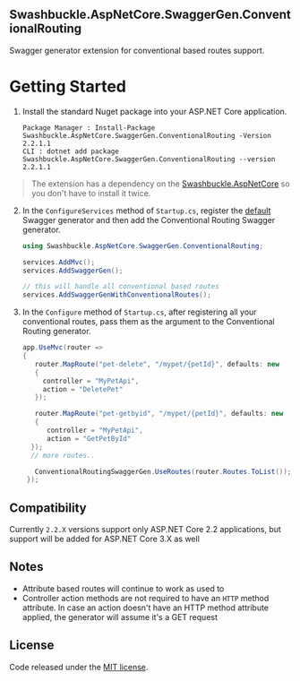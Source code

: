 ## Swashbuckle.AspNetCore.SwaggerGen.ConventionalRouting

Swagger generator extension for conventional based routes support.

# Getting Started #

1. Install the standard Nuget package into your ASP.NET Core application.

    ```
    Package Manager : Install-Package Swashbuckle.AspNetCore.SwaggerGen.ConventionalRouting -Version 2.2.1.1
    CLI : dotnet add package Swashbuckle.AspNetCore.SwaggerGen.ConventionalRouting --version 2.2.1.1
    ```
> The extension has a dependency on the [Swashbuckle.AspNetCore](https://github.com/domaindrivendev/Swashbuckle.AspNetCore) so you don't have to install it twice.


2. In the `ConfigureServices` method of `Startup.cs`, register the [default](https://www.nuget.org/packages/Swashbuckle.AspNetCore.SwaggerGen) Swagger generator and then add the Conventional Routing Swagger generator.
    ```csharp
    using Swashbuckle.AspNetCore.SwaggerGen.ConventionalRouting;
    ```
    
    ```csharp
    services.AddMvc();
    services.AddSwaggerGen();
    
    // this will handle all conventional based routes
    services.AddSwaggerGenWithConventionalRoutes();
    ```
    
 3. In the `Configure` method of `Startup.cs`, after registering all your conventional routes, pass them as the argument to the Conventional Routing generator.
    
    ```csharp
    app.UseMvc(router =>
    {
       router.MapRoute("pet-delete", "/mypet/{petId}", defaults: new
       {
         controller = "MyPetApi",
         action = "DeletePet"
       });

       router.MapRoute("pet-getbyid", "/mypet/{petId}", defaults: new
       {
          controller = "MyPetApi",
          action = "GetPetById"
      });
      // more routes..
    
       ConventionalRoutingSwaggerGen.UseRoutes(router.Routes.ToList());
     });
    ```
## Compatibility ##

Currently `2.2.X` versions support only ASP.NET Core 2.2 applications, but support will be added for ASP.NET Core 3.X as well

## Notes ##
    
* Attribute based routes will continue to work as used to
* Controller action methods are not required to have an `HTTP` method attribute. In case an action doesn't have an HTTP method attribute applied, the generator will assume it's a GET request
    
## License ##
Code released under the <a href="https://github.com/chsakell/Swashbuckle.AspNetCore.SwaggerGen.ConventionalRouting/blob/master/LICENSE" target="_blank"> MIT license</a>.
    
